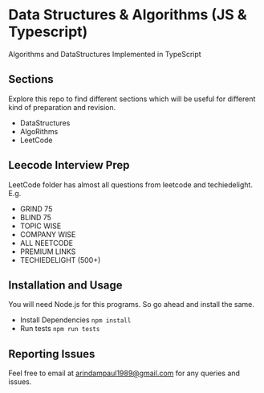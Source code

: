 # Data Structures & Algorithms (JS & Typescript)

Algorithms and DataStructures Implemented in TypeScript

## Sections
Explore this repo to find different sections which will be useful for different kind of preparation and revision. 
* DataStructures
* AlgoRithms
* LeetCode

## Leecode Interview Prep
LeetCode folder has almost all questions from leetcode and techiedelight. E.g.

* GRIND 75
* BLIND 75
* TOPIC WISE
* COMPANY WISE
* ALL NEETCODE
* PREMIUM LINKS
* TECHIEDELIGHT (500+)

## Installation and Usage
You will need Node.js for this programs. So go ahead and install the same. 
* Install Dependencies `npm install`
* Run tests `npm run tests`

## Reporting Issues
Feel free to email at arindampaul1989@gmail.com for any queries and issues.
